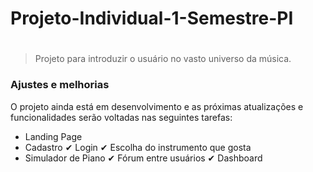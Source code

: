 # Projeto-Individual-1-Semestre-PI
#

<!---Esses são exemplos. Veja https://shields.io para outras pessoas ou para personalizar este conjunto de escudos. Você pode querer incluir dependências, status do projeto e informações de licença aqui--->

> Projeto para introduzir o usuário no vasto universo da música.
### Ajustes e melhorias

O projeto ainda está em desenvolvimento e as próximas atualizações e funcionalidades serão voltadas nas seguintes tarefas:

-  Landing Page
-  Cadastro
✔  Login
✔  Escolha do instrumento que gosta
-  Simulador de Piano
✔  Fórum entre usuários
✔  Dashboard
  <!-- -  ✔ -->
